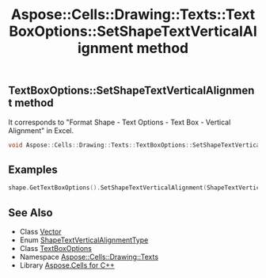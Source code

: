 ﻿---
title: Aspose::Cells::Drawing::Texts::TextBoxOptions::SetShapeTextVerticalAlignment method
linktitle: SetShapeTextVerticalAlignment
second_title: Aspose.Cells for C++ API Reference
description: 'Aspose::Cells::Drawing::Texts::TextBoxOptions::SetShapeTextVerticalAlignment method. It corresponds to "Format Shape - Text Options - Text Box - Vertical Alignment" in Excel in C++.'
type: docs
weight: 700
url: /cpp/aspose.cells.drawing.texts/textboxoptions/setshapetextverticalalignment/
---
## TextBoxOptions::SetShapeTextVerticalAlignment method


It corresponds to "Format Shape - Text Options - Text Box - Vertical Alignment" in Excel.

```cpp
void Aspose::Cells::Drawing::Texts::TextBoxOptions::SetShapeTextVerticalAlignment(ShapeTextVerticalAlignmentType value)
```


## Examples


```cpp
shape.GetTextBoxOptions().SetShapeTextVerticalAlignment(ShapeTextVerticalAlignmentType::Left);
```

## See Also

* Class [Vector](../../../aspose.cells/vector/)
* Enum [ShapeTextVerticalAlignmentType](../../shapetextverticalalignmenttype/)
* Class [TextBoxOptions](../)
* Namespace [Aspose::Cells::Drawing::Texts](../../)
* Library [Aspose.Cells for C++](../../../)
